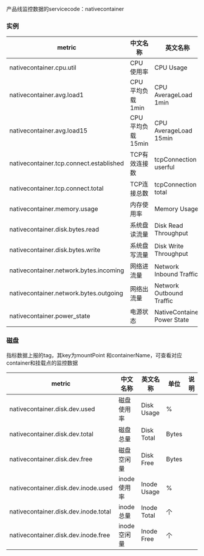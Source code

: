 产品线监控数据的servicecode：nativecontainer
### 实例
metric | 中文名称 | 英文名称 | 单位 | 说明
---|--- |--- |---|---
nativecontainer.cpu.util | CPU使用率|CPU Usage| % |
nativecontainer.avg.load1 | CPU平均负载1min | CPU AverageLoad 1min | 无 |
nativecontainer.avg.load15| CPU平均负载15min | CPU AverageLoad 15min | 无 | 
nativecontainer.tcp.connect.established | TCP有效连接数 | tcpConnection userful | 个|
nativecontainer.tcp.connect.total | TCP连接总数 | tcpConnection total | 个| 
nativecontainer.memory.usage | 内存使用率 | Memory Usage | % |
nativecontainer.disk.bytes.read | 系统盘读流量 | Disk Read Throughput | Bps| 
nativecontainer.disk.bytes.write |系统盘写流量 | Disk Write Throughput| Bps| 
nativecontainer.network.bytes.incoming |网络进流量 | Network Inbound Traffic | bps | 
nativecontainer.network.bytes.outgoing |网络出流量 | Network Outbound Traffic| bps | 
nativecontainer.power_state | 电源状态 | NativeContainer Power State | 无|


### 磁盘
指标数据上报的tag，其key为mountPoint 和containerName，可查看对应container和挂载点的监控数据

metric | 中文名称 | 英文名称 | 单位 | 说明
---|--- |--- |---|---
nativecontainer.disk.dev.used |磁盘使用率 | Disk Usage | % | 
nativecontainer.disk.dev.total|磁盘总量  | Disk Total | Bytes| 
nativecontainer.disk.dev.free |磁盘空闲量 | Disk Free | Bytes| 
nativecontainer.disk.dev.inode.used | inode使用率 | Inode Usage | % | 
nativecontainer.disk.dev.inode.total | inode总量 | Inode Total | 个 | 
nativecontainer.disk.dev.inode.free | inode空闲量| Inode Free | 个| 
